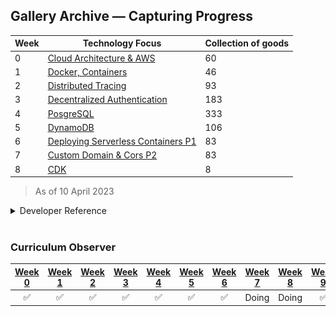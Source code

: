 ## Gallery Archive — Capturing Progress
>
| Week | Technology Focus  | Collection of goods|
|------|-------------------------|-------------------------|
| 0    |        [Cloud Architecture & AWS](week0)                  |60|
| 1    |   [Docker, Containers](week1)               |46|
| 2    |     [Distributed Tracing](week2)     |93|
| 3    |    [Decentralized Authentication](Week3)                     |183|
| 4    |         [PosgreSQL](week4)                |333|
| 5    |       [DynamoDB](week5)                  |106|
| 6    |     [Deploying Serverless Containers P1](week6-7)   |83|
| 7    |     [Custom Domain &  Cors P2](week6-7)                    |83|
|8   | [CDK](week8)|8|

> As of 10 April 2023

<details>
  <summary>Developer Reference</summary>
  <img src="file-count.png">

[Scripting companion](files-count)

</details>

<br>


### **Curriculum Observer**

| [Week 0](week0.md) | [Week 1](week1.md) | [Week 2](week2.md) | [Week 3](week3.md) | [Week 4](week4.md) | [Week 5](week5.md) | [Week 6](week6.md) | [Week 7](week7.md) | [Week 8](week8.md) | [Week 9](week9.md) | [Week 10](week10.md) | [Week 11](week11.md) | [Week 12](week12.md) | [Week 13](week13.md) |
| :---: | :---: | :---: | :---: | :---: | :---: | :---: | :---: | :---: | :---: | :---: | :---: | :---: | :---: |
| ✅ | ✅ | ✅ | ✅ | ✅ | ✅ | ✅ | Doing | Doing | ✅ | Doing | To do | To do | To do |




